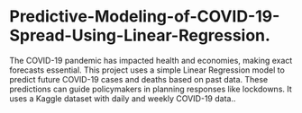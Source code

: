 # Predictive-Modeling-of-COVID-19-Spread-Using-Linear-Regression.
The COVID-19 pandemic has impacted health and economies, making exact forecasts essential. This project uses a simple Linear Regression model to predict future COVID-19 cases and deaths based on past data. These predictions can guide policymakers in planning responses like lockdowns. It uses a Kaggle dataset with daily and weekly COVID-19 data..
